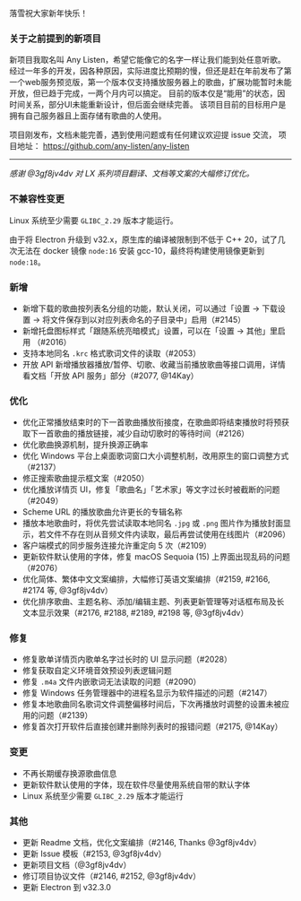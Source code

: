 落雪祝大家新年快乐！

### 关于之前提到的新项目

新项目我取名叫 Any Listen，希望它能像它的名字一样让我们能到处任意听歌。
经过一年多的开发，因各种原因，实际进度比预期的慢，但还是赶在年前发布了第一个web服务预览版，第一个版本仅支持播放服务器上的歌曲，扩展功能暂时未能开放，但已趋于完成，一两个月内可以搞定。
目前的版本仅是“能用”的状态，因时间关系，部分UI未能重新设计，但后面会继续完善。
该项目目前的目标用户是拥有自己服务器且上面存储有歌曲的人使用。

项目刚发布，文档未能完善，遇到使用问题或有任何建议欢迎提 issue 交流，
项目地址： https://github.com/any-listen/any-listen

---

*感谢 @3gf8jv4dv 对 LX 系列项目翻译、文档等文案的大幅修订优化。*

### 不兼容性变更

Linux 系统至少需要 `GLIBC_2.29` 版本才能运行。

由于将 Electron 升级到 v32.x，原生库的编译被限制到不低于 C++ 20，试了几次无法在 docker 镜像 `node:16` 安装 gcc-10，最终将构建使用镜像更新到 `node:18`。

### 新增

- 新增下载的歌曲按列表名分组的功能，默认关闭，可以通过「设置 → 下载设置 → 将文件保存到以对应列表命名的子目录中」启用（#2145）
- 新增托盘图标样式「跟随系统亮暗模式」设置，可以在「设置 → 其他」里启用 （#2016）
- 支持本地同名 `.krc` 格式歌词文件的读取（#2053）
- 开放 API 新增播放器播放/暂停、切歌、收藏当前播放歌曲等接口调用，详情看文档「开放 API 服务」部分（#2077, @14Kay）

### 优化

- 优化正常播放结束时的下一首歌曲播放衔接度，在歌曲即将结束播放时将预获取下一首歌曲的播放链接，减少自动切歌时的等待时间（#2126）
- 优化歌曲换源机制，提升换源正确率
- 优化 Windows 平台上桌面歌词窗口大小调整机制，改用原生的窗口调整方式（#2137）
- 修正搜索歌曲提示框文案（#2050）
- 优化播放详情页 UI，修复「歌曲名」「艺术家」等文字过长时被截断的问题（#2049）
- Scheme URL 的播放歌曲允许更长的专辑名称
- 播放本地歌曲时，将优先尝试读取本地同名 `.jpg` 或 `.png` 图片作为播放封面显示，若文件不存在则从音频文件内读取，最后再尝试使用在线图片（#2096）
- 客户端模式的同步服务连接允许重定向 5 次（#2109）
- 更新软件默认使用的字体，修复 macOS Sequoia (15) 上界面出现乱码的问题（#2076）
- 优化简体、繁体中文文案编排，大幅修订英语文案编排（#2159, #2166, #2174 等, @3gf8jv4dv）
- 优化排序歌曲、主题名称、添加/编辑主题、列表更新管理等对话框布局及长文本显示效果（#2176, #2188, #2189, #2198 等, @3gf8jv4dv）

### 修复

- 修复歌单详情页内歌单名字过长时的 UI 显示问题（#2028）
- 修复获取自定义环境音效预设列表逻辑问题
- 修复 `.m4a` 文件内嵌歌词无法读取的问题（#2090）
- 修复 Windows 任务管理器中的进程名显示为软件描述的问题（#2147）
- 修复本地歌曲同名歌词文件调整偏移时间后，下次再播放时调整的设置未被应用的问题（#2139）
- 修复首次打开软件后直接创建并删除列表时的报错问题（#2175, @14Kay）

### 变更

- 不再长期缓存换源歌曲信息
- 更新软件默认使用的字体，现在软件尽量使用系统自带的默认字体
- Linux 系统至少需要 `GLIBC_2.29` 版本才能运行

### 其他

- 更新 Readme 文档，优化文案编排（#2146, Thanks @3gf8jv4dv）
- 更新 Issue 模板（#2153, @3gf8jv4dv）
- 更新项目文档（@3gf8jv4dv）
- 修订项目协议文件（#2146, #2152, @3gf8jv4dv）
- 更新 Electron 到 v32.3.0
